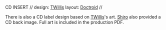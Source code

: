 CD INSERT 
//
design: [TWillis](/twillis) layout: [Doctroid](/doctroid) 
//


There is also a CD label design based on [TWillis](/twillis)'s art. [Shiro](/shiro) also provided a CD back image. Full art is included in the production PDF.